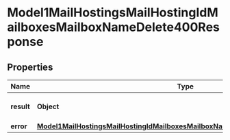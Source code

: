 

# Model1MailHostingsMailHostingIdMailboxesMailboxNameDelete400Response


## Properties

| Name | Type | Description | Notes |
|------------ | ------------- | ------------- | -------------|
|**result** | **Object** | Result of the HTTP request |  |
|**error** | [**Model1MailHostingsMailHostingIdMailboxesMailboxNameDelete400ResponseAllOfError**](Model1MailHostingsMailHostingIdMailboxesMailboxNameDelete400ResponseAllOfError.md) |  |  [optional] |



